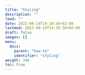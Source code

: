 ```yaml
---
title: "Styling"
description: ""
lead: ""
date: 2022-09-14T14:39:56+02:00
lastmod: 2022-09-14T14:39:56+02:00
draft: false
images: []
menu:
  docs:
    parent: "how-to"
    identifier: "styling"
weight: 340
toc: true
---
```

